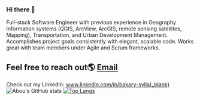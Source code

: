 ### Hi there 👋

Full-stack Software Engineer with previous experience in Geography Information systems (QGIS, ArcView, ArcGIS, remote sensing satellites, Mapping), Transportation, and Urban Development Management. Accomplishes project goals consistently with elegant, scalable code. Works great with team members under Agile and Scrum frameworks.



## Feel free to reach out🌎 [Email](mailto:syllabakary2002@gmail.com)

Check out my LinkedIn: www.linkedin.com/in/bakary-sylla(_blank)
<br>
![Abou's GitHub stats](https://github-readme-stats.vercel.app/api?username=Abou2022&show_icons=true&theme=tokyonight)
[![Top Langs](https://github-readme-stats.vercel.app/api/top-langs/?username=Abou2022&layout=compact&show_icons=true&theme=panda)](https://github.com/anuraghazra/github-readme-stats)


<!--
**Abou2022/Abou2022** is a ✨ _special_ ✨ repository because its `README.md` (this file) appears on your GitHub profile.

Here are some ideas to get you started:

- 🔭 I’m currently working on ...
- 🌱 I’m currently learning ...
- 👯 I’m looking to collaborate on ...
- 🤔 I’m looking for help with ...
- 💬 Ask me about ...
- 📫 How to reach me: ...
- 😄 Pronouns: ...
- ⚡ Fun fact: ...
-->
